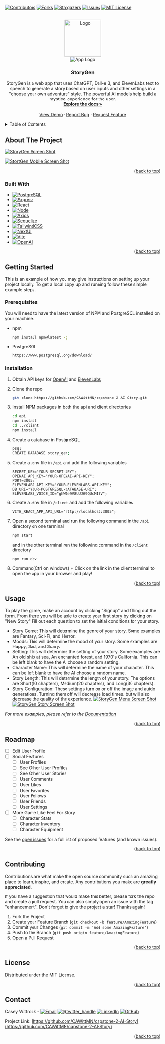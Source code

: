 <!-- Improved compatibility of back to top link: See: https://github.com/othneildrew/Best-README-Template/pull/73 -->

<a name="readme-top"></a>

<!--
*** Thanks for checking out the Best-README-Template. If you have a suggestion
*** that would make this better, please fork the repo and create a pull request
*** or simply open an issue with the tag "enhancement".
*** Don't forget to give the project a star!
*** Thanks again! Now go create something AMAZING! :D
-->

<!-- PROJECT SHIELDS -->
<!--
*** I'm using markdown "reference style" links for readability.
*** Reference links are enclosed in brackets [ ] instead of parentheses ( ).
*** See the bottom of this document for the declaration of the reference variables
*** for contributors-url, forks-url, etc. This is an optional, concise syntax you may use.
*** https://www.markdownguide.org/basic-syntax/#reference-style-links
-->

[![Contributors][contributors-shield]][contributors-url]
[![Forks][forks-shield]][forks-url]
[![Stargazers][stars-shield]][stars-url]
[![Issues][issues-shield]][issues-url]
[![MIT License][license-shield]][license-url]

<!-- PROJECT LOGO -->
<br />
<div align="center">
  <a href="https://github.com/CAWittMN/capstone-2-AI-Story">
    <img src="images/logo.png" alt="Logo"  height="120">
  </a>
  <br/>
  <img src="images/SGLogoSmall.png" alt="App Logo">
<h3 align="center">StoryGen</h3>

  <p align="center">
    StoryGen is a web app that uses ChatGPT, Dall-e 3, and ElevenLabs text to speech to generate a story based on user inputs and other settings in a "choose your own adventure" style. The powerful AI models help build a mystical experience for the user.
    <br />
    <a href="https://github.com/CAWittMN/capstone-2-AI-Story"><strong>Explore the docs »</strong></a>
    <br />
    <br />
    <a href="https://story-gen.onrender.com/">View Demo</a>
    ·
    <a href="https://github.com/CAWittMN/capstone-2-AI-Story/issues">Report Bug</a>
    ·
    <a href="https://github.com/CAWittMN/capstone-2-AI-Story/issues">Request Feature</a>
  </p>
</div>

<!-- TABLE OF CONTENTS -->
<details>
  <summary>Table of Contents</summary>
  <ol>
    <li>
      <a href="#about-the-project">About The Project</a>
      <ul>
        <li><a href="#built-with">Built With</a></li>
      </ul>
    </li>
    <li>
      <a href="#getting-started">Getting Started</a>
      <ul>
        <li><a href="#prerequisites">Prerequisites</a></li>
        <li><a href="#installation">Installation</a></li>
      </ul>
    </li>
    <li><a href="#usage">Usage</a></li>
    <li><a href="#roadmap">Roadmap</a></li>
    <li><a href="#contributing">Contributing</a></li>
    <li><a href="#license">License</a></li>
    <li><a href="#contact">Contact</a></li>
    <li><a href="#acknowledgments">Acknowledgments</a></li>
  </ol>
</details>

<!-- ABOUT THE PROJECT -->

## About The Project

[![StoryGen Screen Shot][product-screenshot]](https://story-gen.onrender.com/)

[![StortGen Mobile Screen Shot][product-screenshot-mobile]](https://story-gen.onrender.com/)

<p align="right">(<a href="#readme-top">back to top</a>)</p>

### Built With

- [![PostgreSQL][PostgreSQL.com]][PostgreSQL-url]
- [![Express][Express.js]][Express-url]
- [![React][React.js]][React-url]
- [![Node][Node.js]][Nodejs-url]
- [![Axios][Axios.js]][Axios-url]
- [![Sequelize][Sequelize.com]][Sequelize-url]
- [![TailwindCSS][Tailwindcss.com]][TailwindCSS-url]
- [![NextUI][NextUI.com]][NextUI-url]
- [![Vite][Vite.js]][Vite-url]
- [![OpenAI][OpenAI.com]][OpenAI-url]

<p align="right">(<a href="#readme-top">back to top</a>)</p>

<!-- GETTING STARTED -->

## Getting Started

This is an example of how you may give instructions on setting up your project locally.
To get a local copy up and running follow these simple example steps.

### Prerequisites

You will need to have the latest version of NPM and PostgreSQL installed on your machine.

- npm
  ```sh
  npm install npm@latest -g
  ```
- PostgreSQL
  ```sh
  https://www.postgresql.org/download/
  ```

### Installation

1. Obtain API keys for [OpenAI](https://beta.openai.com/) and [ElevenLabs](https://www.eleven-labs.com/en/)
2. Clone the repo
   ```sh
   git clone https://github.com/CAWittMN/capstone-2-AI-Story.git
   ```
3. Install NPM packages in both the api and client directories
   ```sh
   cd api
   npm install
   cd ../client
   npm install
   ```
4. Create a database in PostgreSQL

   ```sh
   psql
   CREATE DATABASE story_gen;
   ```

5. Create a .env file in `/api` and add the following variables

   ```env
   SECRET_KEY="YOUR-SECRET-KEY";
   OPENAI_API_KEY="YOUR-OPENAI-API-KEY";
   PORT=3005;
   ELEVENLABS_API_KEY="YOUR-ELEVENLABS-API-KEY";
   DB_URI="YOUR-POSTGRESQL-DATABASE-URI";
   ELEVENLABS_VOICE_ID="ghWIe9V8UUJG9QUcMI3V";
   ```

6. Create a .env file in `/client` and add the following variables

   ```env
   VITE_REACT_APP_API_URL="http://localhost:3005";
   ```

7. Open a second terminal and run the following command in the `/api` directory on one terminal

   ```sh
   npm start
   ```

   and in the other terminal run the following command in the `/client` directory

   ```sh
   npm run dev
   ```

8. Command(Ctrl on windows) + Click on the link in the client terminal to open the app in your browser and play!

<p align="right">(<a href="#readme-top">back to top</a>)</p>

<!-- USAGE EXAMPLES -->

## Usage

To play the game, make an account by clicking "Signup" and filling out the form. From there you will be able to create your first story by clicking on "New Story"
Fill out each question to set the initial conditions for your story.

- Story Genre: This will determine the genre of your story. Some examples are Fantasy, Sci-Fi, and Horror.
- Moods: This will determine the mood of your story. Some examples are Happy, Sad, and Scary.
- Setting: This will determine the setting of your story. Some examples are An old ship at sea, An enchanted forest, and 1970's California. This can be left blank to have the AI choose a random setting.
- Character Name: This will determine the name of your character. This can be left blank to have the AI choose a random name.
- Story Length: This will determine the length of your story. The options are Short(10 chapters), Medium(20 chapters), and Long(30 chapters).
- Story Configuration: These settings turn on or off the image and auido generations. Turning them off will decrease load times, but will also decrease the quality of the experience.
  [![StoryGen Menu Screen Shot][product-screenshot-menu]](https://story-gen.onrender.com/)
  [![StoryGen Story Screen Shot][product-screenshot-Story]](https://story-gen.onrender.com/)

_For more examples, please refer to the [Documentation](https://example.com)_

<p align="right">(<a href="#readme-top">back to top</a>)</p>

<!-- ROADMAP -->

## Roadmap

- [ ] Edit User Profile
- [ ] Social Features
  - [ ] User Profiles
  - [ ] See Other User Profiles
  - [ ] See Other User Stories
  - [ ] User Comments
  - [ ] User Likes
  - [ ] User Favorites
  - [ ] User Follows
  - [ ] User Friends
  - [ ] User Settings
- [ ] More Game Like Feel For Story
  - [ ] Character Stats
  - [ ] Character Inventory
  - [ ] Character Equipment

See the [open issues](https://github.com/CAWittMN/capstone-2-AI-Story/issues) for a full list of proposed features (and known issues).

<p align="right">(<a href="#readme-top">back to top</a>)</p>

<!-- CONTRIBUTING -->

## Contributing

Contributions are what make the open source community such an amazing place to learn, inspire, and create. Any contributions you make are **greatly appreciated**.

If you have a suggestion that would make this better, please fork the repo and create a pull request. You can also simply open an issue with the tag "enhancement".
Don't forget to give the project a star! Thanks again!

1. Fork the Project
2. Create your Feature Branch (`git checkout -b feature/AmazingFeature`)
3. Commit your Changes (`git commit -m 'Add some AmazingFeature'`)
4. Push to the Branch (`git push origin feature/AmazingFeature`)
5. Open a Pull Request

<p align="right">(<a href="#readme-top">back to top</a>)</p>

<!-- LICENSE -->

## License

Distributed under the MIT License.

<p align="right">(<a href="#readme-top">back to top</a>)</p>

<!-- CONTACT -->

## Contact

Casey Wittrock -
[![Email][gmail-shield]][gmail-url]
[![@twitter_handle][x-shield]](https://twitter.com/CaWittMN)
[![LinkedIn][linkedin-shield]][linkedin-url]
[![GitHub][github-shield]][github-url]

Project Link: [https://github.com/CAWittMN/capstone-2-AI-Story](https://github.com/CAWittMN/capstone-2-AI-Story)

<p align="right">(<a href="#readme-top">back to top</a>)</p>

<!-- ACKNOWLEDGMENTS -->

<!-- MARKDOWN LINKS & IMAGES -->
<!-- https://www.markdownguide.org/basic-syntax/#reference-style-links -->

[contributors-shield]: https://img.shields.io/github/contributors/CAWittMN/capstone-2-AI-Story.svg?style=for-the-badge
[contributors-url]: https://github.com/CAWittMN/capstone-2-AI-Story/graphs/contributors
[forks-shield]: https://img.shields.io/github/forks/CAWittMN/capstone-2-AI-Story.svg?style=for-the-badge
[forks-url]: https://github.com/CAWittMN/capstone-2-AI-Story/network/members
[stars-shield]: https://img.shields.io/github/stars/CAWittMN/capstone-2-AI-Story.svg?style=for-the-badge
[stars-url]: https://github.com/CAWittMN/capstone-2-AI-Story/stargazers
[issues-shield]: https://img.shields.io/github/issues/CAWittMN/capstone-2-AI-Story.svg?style=for-the-badge
[issues-url]: https://github.com/CAWittMN/capstone-2-AI-Story/issues
[license-shield]: https://img.shields.io/github/license/CAWittMN/capstone-2-AI-Story.svg?style=for-the-badge
[license-url]: https://github.com/CAWittMN/capstone-2-AI-Story/blob/master/LICENSE.txt
[gmail-shield]: https://img.shields.io/badge/caseywittrockmn@gmail.com-D14836?style=for-the-badge&logo=gmail&logoColor=white
[gmail-url]: mailto:caseywittrockmn@gmail.com
[github-shield]: https://img.shields.io/badge/GitHub-100000?style=for-the-badge&logo=github&logoColor=white
[github-url]: https://github.com/CAWittMN
[x-shield]: https://img.shields.io/badge/@Cawittmn-000000?style=for-the-badge&logo=x&logoColor=white
[x-url]: https://twitter.com/CaWittMN
[linkedin-shield]: https://img.shields.io/badge/-LinkedIn-black.svg?style=for-the-badge&logo=linkedin&colorB=555
[linkedin-url]: linkedin.com/in/casey-wittrock-7757a3244
[product-screenshot]: images/ScreenShotHome.png
[product-screenshot-mobile]: images/ScreenShotMobile.png
[product-screenshot-menu]: images/ScreenShotMenu.png
[product-screenshot-Story]: images/ScreenShotStory.png
[Node.js]: https://img.shields.io/badge/Node.js-000000?style=for-the-badge&logo=nodedotjs&logoColor=white
[Nodejs-url]: https://nodejs.org/en
[Axios.js]: https://img.shields.io/badge/Axios-5A2D9C?style=for-the-badge&logo=axios&logoColor=white
[Axios-url]: https://axios-http.com/
[Vite.js]: https://img.shields.io/badge/Vite-646CFF?style=for-the-badge&logo=vite&logoColor=white
[Vite-url]: https://vitejs.dev/
[PostgreSQL.com]: https://img.shields.io/badge/PostgreSQL-316192?style=for-the-badge&logo=postgresql&logoColor=white
[PostgreSQL-url]: https://www.postgresql.org/
[React.js]: https://img.shields.io/badge/React-20232A?style=for-the-badge&logo=react&logoColor=61DAFB
[React-url]: https://reactjs.org/
[Express.js]: https://img.shields.io/badge/Express.js-4A4A55?style=for-the-badge&logo=express&logoColor=FF3E00
[Express-url]: https://expressjs.com/
[Sequelize.com]: https://img.shields.io/badge/Sequelize-FF2D20?style=for-the-badge&logo=sequelize&logoColor=white
[Sequelize-url]: https://sequelize.org/
[TailwindCSS.com]: https://img.shields.io/badge/TailwindCSS-563D7C?style=for-the-badge&logo=tailwindcss&logoColor=white
[TailwindCSS-url]: https://tailwindcss.com/
[NextUI.com]: https://img.shields.io/badge/NextUI-0769AD?style=for-the-badge&logo=nextui&logoColor=white
[NextUI-url]: https://nextui.org/
[OpenAI.com]: https://img.shields.io/badge/OpenAI-FF6600?style=for-the-badge&logo=openai&logoColor=white
[OpenAI-url]: https://openai.com/
